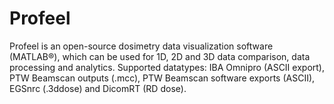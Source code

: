 # Profeel
Profeel is an open-source dosimetry data visualization software (MATLAB®), which can be used for 1D, 2D and 3D data comparison, data processing and analytics. Supported datatypes: IBA Omnipro (ASCII export), PTW Beamscan outputs (.mcc), PTW Beamscan software exports (ASCII), EGSnrc (.3ddose) and DicomRT (RD dose).
